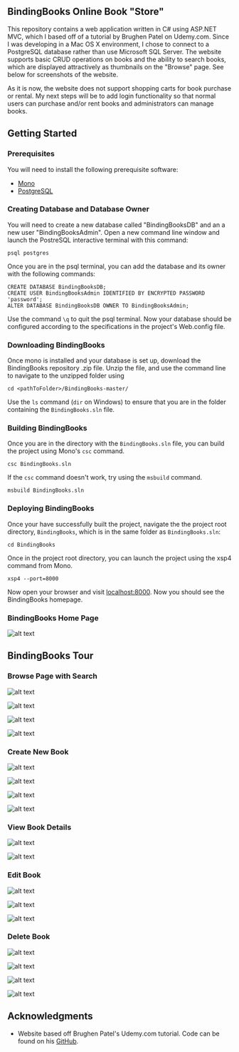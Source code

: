 ## BindingBooks Online Book "Store"
This repository contains a web application written in C# using ASP.NET MVC, which I based off of a tutorial by Brughen Patel on Udemy.com. Since I was developing in a Mac OS X environment, I chose to connect to a PostgreSQL database rather than use Microsoft SQL Server. The website supports basic CRUD operations on books and the ability to search books, which are displayed attractively as thumbnails on the "Browse" page. See below for screenshots of the website.

As it is now, the website does not support shopping carts for book purchase or rental. My next steps will be to add login functionality so that normal users can purchase and/or rent books and administrators can manage books. 

## Getting Started

### Prerequisites

You will need to install the following prerequisite software:
* [Mono](http://www.mono-project.com/download/stable/)
* [PostgreSQL](https://www.postgresql.org/download/)

### Creating Database and Database Owner

You will need to create a new database called "BindingBooksDB" and an a new user "BindingBooksAdmin". Open a new command line window and launch the PostreSQL interactive terminal with this command:
```
psql postgres
```
Once you are in the psql terminal, you can add the database and its owner with the following commands:
```
CREATE DATABASE BindingBooksDB;
CREATE USER BindingBooksAdmin IDENTIFIED BY ENCRYPTED PASSWORD 'password';
ALTER DATABASE BindingBooksDB OWNER TO BindingBooksAdmin;
```

Use the command `\q` to quit the psql terminal. Now your database should be configured according to the specifications in the project's Web.config file.

### Downloading BindingBooks

Once mono is installed and your database is set up, download the BindingBooks repository .zip file. Unzip the file, and use the command line to navigate to the unzipped folder using 
```
cd <pathToFolder>/BindingBooks-master/
```
Use the `ls` command (`dir` on Windows) to ensure that you are in the folder containing the `BindingBooks.sln` file. 

### Building BindingBooks

Once you are in the directory with the `BindingBooks.sln` file, you can build the project using Mono's `csc` command.

```
csc BindingBooks.sln
```
If the `csc` command doesn't work, try using the `msbuild` command.

```
msbuild BindingBooks.sln
```
### Deploying BindingBooks

Once your have successfully built the project, navigate the the project root directory, `BindingBooks`, which is in the same folder as `BindingBooks.sln`:
```
cd BindingBooks
```

Once in the project root directory, you can launch the project using the xsp4 command from Mono.
```
xsp4 --port=8000
```
Now open your browser and visit [localhost:8000](localhost:8000). Now you should see the BindingBooks homepage.

### BindingBooks Home Page
![alt text](https://github.com/ijekel2/BindingBooks/tree/master/BindingBooks/Content/Images/home-page.png "Home Page")


## BindingBooks Tour
### Browse Page with Search
![alt text](https://github.com/ijekel2/BindingBooks/BindingBooks/Content/Images/browse.png "Browse Page")

![alt text](https://github.com/ijekel2/BindingBooks/tree/master/BindingBooks/Content/Images/browse-search.png "Search on Browse Page")

![alt text](https://github.com/ijekel2/BindingBooks/tree/master/BindingBooks/Content/Images/dropdown-books.png "Manage Dropdown Menu")

![alt text](https://github.com/ijekel2/BindingBooks/tree/master/BindingBooks/Content/Images/manage-books.png "Manage Books Page")

### Create New Book
![alt text](https://github.com/ijekel2/BindingBooks/tree/master/BindingBooks/Content/Images/create-book.png "Create New Book")

![alt text](https://github.com/ijekel2/BindingBooks/tree/master/BindingBooks/Content/Images/submit-gatsby.png "Submit Newly Created Book")

![alt text](https://github.com/ijekel2/BindingBooks/tree/master/BindingBooks/Content/Images/create-book.png "Create New Book")

![alt text](https://github.com/ijekel2/BindingBooks/tree/master/BindingBooks/Content/Images/create-book.png "New Book Now Appears on Browse Page")

### View Book Details 
![alt text](https://github.com/ijekel2/BindingBooks/tree/master/BindingBooks/Content/Images/click-details.png "Click Details Button From Manage Books")

![alt text](https://github.com/ijekel2/BindingBooks/tree/master/BindingBooks/Content/Images/details.png "Details Page")

### Edit Book
![alt text](https://github.com/ijekel2/BindingBooks/tree/master/BindingBooks/Content/Images/click-edit.png "Click Edit Button")

![alt text](https://github.com/ijekel2/BindingBooks/tree/master/BindingBooks/Content/Images/edit-book.png "Edit Book Page")

![alt text](https://github.com/ijekel2/BindingBooks/tree/master/BindingBooks/Content/Images/submit-edit.png "Edit Availability and Submit")

### Delete Book
![alt text](https://github.com/ijekel2/BindingBooks/tree/master/BindingBooks/Content/Images/click-delete.png "Click Delete Button On Updated Book")

![alt text](https://github.com/ijekel2/BindingBooks/tree/master/BindingBooks/Content/Images/delete-book.png "Delete Book Page")

![alt text](https://github.com/ijekel2/BindingBooks/tree/master/BindingBooks/Content/Images/submit-delete.png "Click Delete Button")

![alt text](https://github.com/ijekel2/BindingBooks/tree/master/BindingBooks/Content/Images/manage-books.png "Book Is Deleted")
 
## Acknowledgments
* Website based off Brughen Patel's Udemy.com tutorial. Code can be found on his [GitHub](https://github.com/bhrugen90/QuirkyBookRental).






